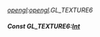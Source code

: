 _[opengl](../../modules/opengl/opengl-module.md):[opengl](../../modules/opengl/opengl-module.md).GL\_TEXTURE6_
##### Const GL\_TEXTURE6:[Int](../../modules/wonkey/wonkey-types-int.md)
